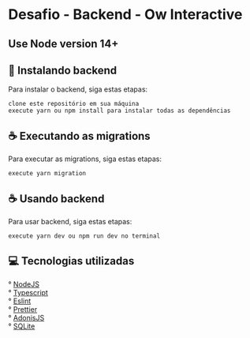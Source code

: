 # Desafio - Backend - Ow Interactive

## Use Node version 14+

## 🚀 Instalando backend

Para instalar o backend, siga estas etapas:

```
clone este repositório em sua máquina
execute yarn ou npm install para instalar todas as dependências

```

## ☕ Executando as  migrations

Para executar as migrations, siga estas etapas:

```
execute yarn migration
```

## ☕ Usando backend

Para usar backend, siga estas etapas:

```
execute yarn dev ou npm run dev no terminal
```

## 💻 Tecnologias utilizadas

° [NodeJS](https://nodejs.org/en/)<br/>
° [Typescript](https://typescriptlang.org/)<br/>
° [Eslint](https://eslint.org/)<br/>
° [Prettier](https://prettier.io/)<br/>
° [AdonisJS](https://adonisjs.com/)<br/>
° [SQLite](https://www.sqlite.org/index.html)